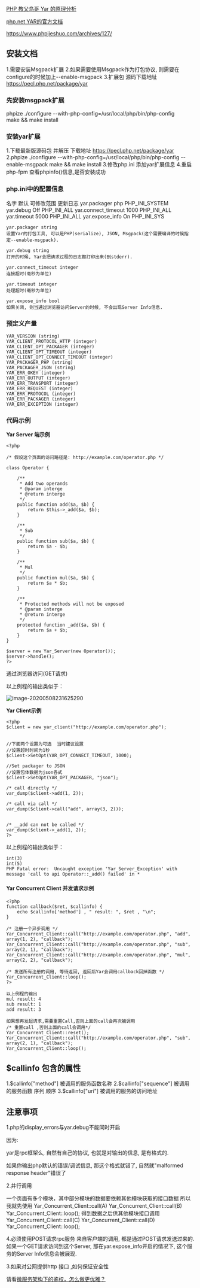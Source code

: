 



 [PHP 教父鸟哥 Yar 的原理分析](https://www.cnblogs.com/tianshifu/p/7156591.html)

[php.net  YAR的官方文档]( https://www.php.net/manual/zh/book.yar.php)

https://www.phpjieshuo.com/archives/127/

## 安装文档

1.需要安装Msgpack扩展
2.如果需要使用Msgpack作为打包协议, 则需要在configure的时候加上--enable-msgpack
3.扩展包 源码下载地址 https://pecl.php.net/package/yar
### 先安装msgpack扩展
phpize
./configure --with-php-config=/usr/local/php/bin/php-config  
make && make install



### 安装yar扩展
1.下载最新版源码包  并解压
下载地址  https://pecl.php.net/package/yar
2.phpize
./configure --with-php-config=/usr/local/php/bin/php-config  --enable-msgpack
make && make install
3.修改php.ini 添加yar扩展信息
4.重启php-fpm 查看phpinfo()信息,是否安装成功






### php.ini中的配置信息
名字	默认	可修改范围	更新日志
yar.packager	php	PHP_INI_SYSTEM	
yar.debug	Off	PHP_INI_ALL	
yar.connect_timeout	1000	PHP_INI_ALL	
yar.timeout	5000	PHP_INI_ALL	
yar.expose_info	On	PHP_INI_SYS

```
yar.packager string
设置Yar的打包工具, 可以是PHP(serialize), JSON, Msgpack(这个需要编译的时候指定--enable-msgpack).

yar.debug string
打开的时候, Yar会把请求过程的日志都打印出来(到stderr).

yar.connect_timeout integer
连接超时(毫秒为单位)

yar.timeout integer
处理超时(毫秒为单位)

yar.expose_info bool
如果关闭, 则当通过浏览器访问Server的时候, 不会出现Server Info信息.
```

### 预定义产量
```
YAR_VERSION (string)
YAR_CLIENT_PROTOCOL_HTTP (integer)
YAR_CLIENT_OPT_PACKAGER (integer)
YAR_CLIENT_OPT_TIMEOUT (integer)
YAR_CLIENT_OPT_CONNECT_TIMEOUT (integer)
YAR_PACKAGER_PHP (string)
YAR_PACKAGER_JSON (string)
YAR_ERR_OKEY (integer)
YAR_ERR_OUTPUT (integer)
YAR_ERR_TRANSPORT (integer)
YAR_ERR_REQUEST (integer)
YAR_ERR_PROTOCOL (integer)
YAR_ERR_PACKAGER (integer)
YAR_ERR_EXCEPTION (integer)
```

### 代码示例

**Yar Server 端示例**

```
<?php

/* 假设这个页面的访问路径是: http://example.com/operator.php */

class Operator {

    /**
     * Add two operands
     * @param interge 
     * @return interge
     */
    public function add($a, $b) {
        return $this->_add($a, $b);
    }

    /**
     * Sub 
     */
    public function sub($a, $b) {
        return $a - $b;
    }

    /**
     * Mul
     */
    public function mul($a, $b) {
        return $a * $b;
    }

    /**
     * Protected methods will not be exposed
     * @param interge 
     * @return interge
     */
    protected function _add($a, $b) {
        return $a + $b;
    }
}

$server = new Yar_Server(new Operator());
$server->handle();
?>
```
通过浏览器访问(GET请求)

以上例程的输出类似于：

![image-20200508231625290](C:\Users\aaa\AppData\Roaming\Typora\typora-user-images\image-20200508231625290.png)

**Yar Client示例**
```
<?php
$client = new yar_client("http://example.com/operator.php");


//下面两个设置为可选  当时建议设置
//设置超时时间为1秒
$client->SetOpt(YAR_OPT_CONNECT_TIMEOUT, 1000);

//Set packager to JSON
//设置包体数据为json各式 
$client->SetOpt(YAR_OPT_PACKAGER, "json");

/* call directly */
var_dump($client->add(1, 2));

/* call via call */
var_dump($client->call("add", array(3, 2)));


/* __add can not be called */
var_dump($client->_add(1, 2));
?>
```
以上例程的输出类似于：
```
int(3)
int(5)
PHP Fatal error:  Uncaught exception 'Yar_Server_Exception' with message 'call to api Operator::_add() failed' in *
```
####  Yar Concurrent Client 并发请求示例
```
<?php
function callback($ret, $callinfo) {
    echo $callinfo['method'] , " result: ", $ret , "\n";
}

/* 注册一个异步调用 */
Yar_Concurrent_Client::call("http://example.com/operator.php", "add", array(1, 2), "callback");
Yar_Concurrent_Client::call("http://example.com/operator.php", "sub", array(2, 1), "callback");
Yar_Concurrent_Client::call("http://example.com/operator.php", "mul", array(2, 2), "callback");

/* 发送所有注册的调用, 等待返回, 返回后Yar会调用callback回掉函数 */
Yar_Concurrent_Client::loop();
?>

以上例程的输出
mul result: 4
sub result: 1
add result: 3

如果想再发起请求,需要重置Call,否则上面的call会再次被调用
/* 重置call ,否则上面的call会调用*/
Yar_Concurrent_Client::reset();
Yar_Concurrent_Client::call("http://example.com/operator.php", "sub", array(2, 1), "callback");
Yar_Concurrent_Client::loop();
```


## $callinfo 包含的属性
1.$callinfo["method"]  被调用的服务函数名称
2.$callinfo["sequence"] 被调用的服务函数 序列   顺序
3.$callinfo["uri"] 被调用的服务的访问地址

## 注意事项


1.php的display_errors与yar.debug不能同时开启

因为:

yar是rpc框架么, 自然有自己的协议, 也就是对输出的信息, 是有格式的. 

如果你输出php默认的错误/调试信息, 那这个格式就错了, 自然就"malformed response header"错误了





2.并行调用

一个页面有多个模块，其中部分模块的数据要依赖其他模块获取的接口数据
所以我就先使用
Yar_Concurrent_Client::call(A)
Yar_Concurrent_Client::call(B)
Yar_Concurrent_Client::loop();
得到数据之后供其他模块接口调用
Yar_Concurrent_Client::call(C)
Yar_Concurrent_Client::call(D)
Yar_Concurrent_Client::loop();

4.必须使用POST请求rpc服务
来自客户端的调用, 都是通过POST请求发送过来的. 如果一个GET请求访问到这个Server, 那在yar.expose_info开启的情况下, 这个服务的Server Info信息会被展现.

3.如果对公网提供http 接口 ,如何保证安全性

请看[微服务架构下的鉴权，怎么做更优雅？](https://learnku.com/articles/30704)